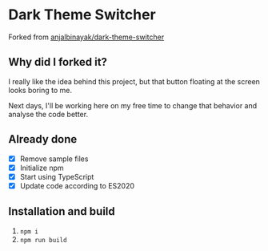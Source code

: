 # Dark Theme Switcher

Forked from [anjalbinayak/dark-theme-switcher](https://github.com/anjalbinayak/dark-theme-switcher)

## Why did I forked it?

I really like the idea behind this project, but that button floating at the screen looks boring to me.

Next days, I'll be working here on my free time to change that behavior and analyse the code better.

## Already done

- [x] Remove sample files
- [x] Initialize npm
- [x] Start using TypeScript
- [x] Update code according to ES2020

## Installation and build

1. `npm i`
2. `npm run build`
